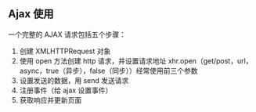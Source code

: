## Ajax 使用

一个完整的 AJAX 请求包括五个步骤：

1. 创建 XMLHTTPRequest 对象 
2. 使用 open 方法创建 http 请求，并设置请求地址 xhr.open（get/post，url，async，true（异步），false（同步））经常使用前三个参数 
3. 设置发送的数据，用 send 发送请求 
4. 注册事件（给 ajax 设置事件） 
5. 获取响应并更新页面